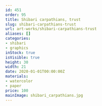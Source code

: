 ```yaml
---
id: 451
order: 95
title: Shibari carpathians, trust
slug: shibari-carpathians-trust
url: art-works/shibari-carpathians-trust
aliases: []
categories:
- shibari
- graphics
inStock: true
isVisible: true
height: 30
width: 21
date: 2020-01-01T00:00:00Z
materials:
- watercolor
- paper
price: 100
mainImage: shibari_carpathians.jpg
---
```

